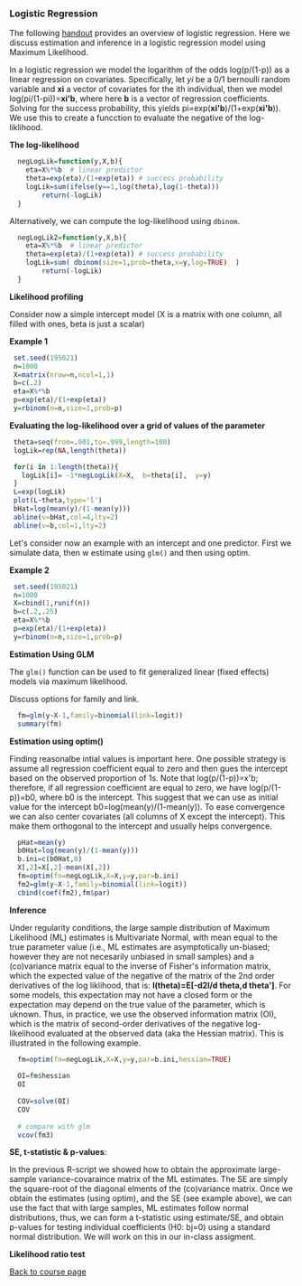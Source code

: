 ### Logistic Regression

The following [handout]() provides an overview of logistic regression. Here we discuss estimation and inference in a logistic regression model using Maximum Likelihood.

In a logistic regression we model the logarithm of the odds log(p/(1-p))  as a linear regression on covariates. Specifically, let *yi* be a 0/1 bernoulli random variable and **xi** a vector of covariates for the ith individual, then we model log(pi/(1-pi))=**xi'b**, where here **b** is a vector of regression coefficients. Solving for the success probability, this yields pi=exp(**xi'b**)/(1+exp(**xi'b**)). We use this to create a funcction to evaluate the negative of the log-liklihood.

**The log-likelihood**

```r
  negLogLik=function(y,X,b){
  	eta=X%*%b  # linear predictor
	theta=exp(eta)/(1+exp(eta)) # success probability
	logLik=sum(ifelse(y==1,log(theta),log(1-theta))) 
        return(-logLik)
  }
```

Alternatively, we can compute the log-likelihood using `dbinom`.

```r
  negLogLik2=function(y,X,b){
  	eta=X%*%b  # linear predictor
	theta=exp(eta)/(1+exp(eta)) # success probability
	logLik=sum( dbinom(size=1,prob=theta,x=y,log=TRUE)  ) 
        return(-logLik)
  }
```

**Likelihood profiling**

Consider now a simple intercept model (X is a matrix with one column, all filled with ones, beta is just a scalar)
  
**Example 1**

```r
 set.seed(195021)
 n=1000
 X=matrix(nrow=n,ncol=1,1)
 b=c(.2)
 eta=X%*%b
 p=exp(eta)/(1+exp(eta))
 y=rbinom(n=n,size=1,prob=p)
```

**Evaluating the log-likelihood over a grid of values of the parameter**

```r
 theta=seq(from=.001,to=.999,length=100)
 logLik=rep(NA,length(theta))

 for(i in 1:length(theta)){
   logLik[i]= -1*negLogLik(X=X,  b=theta[i],  y=y)  
 }
 L=exp(logLik)
 plot(L~theta,type='l')
 bHat=log(mean(y)/(1-mean(y)))
 abline(v=bHat,col=4,lty=2)
 abline(v=b,col=1,lty=2)
```

Let's consider now an example with an intercept and one predictor. First we simulate data, then w estimate using `glm()` and then using optim.

**Example 2**

```r
 set.seed(195021)
 n=1000
 X=cbind(1,runif(n))
 b=c(.2,.25)
 eta=X%*%b
 p=exp(eta)/(1+exp(eta))
 y=rbinom(n=n,size=1,prob=p)
```

**Estimation Using GLM**

The `glm()` function can be used to fit generalized linear (fixed effects) models via maximum likelihood.

Discuss options for family and link.

```r
  fm=glm(y~X-1,family=binomial(link=logit))
  summary(fm)
```

**Estimation using optim()**

Finding reasonalbe intial values is important here. One possible strategy is assume all regression coefficient equal to zero and then gues the intercept based on the observed proportion of 1s. Note that log(p/(1-p))=x'b; therefore, if all regression coefficient are equal to zero, we have  log(p/(1-p))=b0, where b0 is the intercept. This suggest that we can use as initial value for the intercept b0=log(mean(y)/(1-mean(y)). To ease convergence we can also center covariates (all columns of X except the intercept). This make them orthogonal to the intercept and usually helps convergence.

```r
  pHat=mean(y)
  b0Hat=log(mean(y)/(1-mean(y)))
  b.ini=c(b0Hat,0)
  X[,2]=X[,2]-mean(X[,2])
  fm=optim(fn=negLogLik,X=X,y=y,par=b.ini)
  fm2=glm(y~X-1,family=binomial(link=logit))
  cbind(coef(fm2),fm$par)
```


**Inference**

Under regularity conditions, the large sample distribution of Maximum Likelihood (ML) estimates is Multivariate Normal, with mean equal to the true parameter value (i.e., ML estimates are asymptotically un-biased; however they are not necesarily unbiased in small samples) and a (co)variance matrix equal to the inverse of Fisher's information matrix, which the expected value of the negative of the matrix of the 2nd order derivatives of the log liklihood, that is: **I(theta)=E[-d2l/d theta,d theta']**. For some models, this expectation may not have a closed form or the expectation may depend on the true value of the parameter, which is uknown. Thus, in practice, we use the observed information matrix (OI), which is the matrix of second-order derivatives of the negative log-likelihood evaluated at the observed data (aka the Hessian matrix). This is illustrated in the following example.

```r
  fm=optim(fn=negLogLik,X=X,y=y,par=b.ini,hessian=TRUE)
  
  OI=fm$hessian
  OI
  
  COV=solve(OI)
  COV
  
  # compare with glm
  vcov(fm3)

```

**SE, t-statistic & p-values**: 

In the previous R-script we showed how to obtain the approximate large-sample variance-covaraince matrix of the ML estimates. The SE are simply the square-root of the diagonal elments of the (co)variance matrix. Once we obtain the estimates (using optim), and the SE (see example above), we can use the fact that with large samples, ML estimates follow normal distributions, thus, we can form a t-statistic using estimate/SE, and obtain p-values for testing individual coefficients (H0: bj=0) using a standard normal distribution. We will work on this in our in-class assigment.


**Likelihood ratio test**




[Back to course page](https://github.com/gdlc/stat_comp)  


